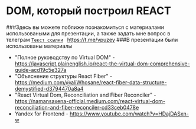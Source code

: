 # DOM, который построил REACT
###Здесь вы можете поближе познакомиться с материалами использоваными для презентации, а также задать мне вопрос в телеграм <code>[Текст ссылки](адрес "Описание")
</code> https://t.me/vpuzey
###В презентации были использованы материалы
* "Полное руководству по Virtual DOM" - https://javascript.plainenglish.io/react-the-virtual-dom-comprehensive-guide-acd19c5e327a
* "Объяснение структуры React Fiber" - https://medium.com/@aliWhosane/react-fiber-data-structure-demystified-d3794470a8a4
* "React Virtual Dom, Reconciliation and Fiber Reconciler" - https://namansaxena-official.medium.com/react-virtual-dom-reconciliation-and-fiber-reconciler-cd33ceb0478e
* Yandex for Frontend - https://www.youtube.com/watch?v=HDajDASxn-w
